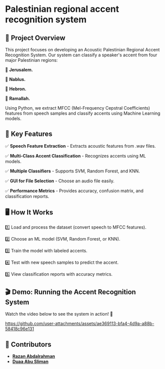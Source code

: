# Palestinian regional accent recognition system

## 📝 Project Overview
This project focuses on developing an Acoustic Palestinian Regional Accent Recognition System. 
Our system can classify a speaker's accent from four major Palestinian regions:

🔹 **Jerusalem.** 

🔹 **Nablus.** 

🔹 **Hebron.**

🔹 **Ramallah.**


Using Python, we extract MFCC (Mel-Frequency Cepstral Coefficients) features from speech samples and classify accents using Machine Learning models.<br/>



## 🚀 Key Features
✅ **Speech Feature Extraction** - Extracts acoustic features from .wav files.

✅ **Multi-Class Accent Classification** - Recognizes accents using ML models.

✅ **Multiple Classifiers** - Supports SVM, Random Forest, and KNN.

✅ **GUI for File Selection** - Choose an audio file easily.

✅ **Performance Metrics** - Provides accuracy, confusion matrix, and classification reports.


## 🖥️ How It Works
1️⃣ Load and process the dataset (convert speech to MFCC features).

2️⃣ Choose an ML model (SVM, Random Forest, or KNN).

3️⃣ Train the model with labeled accents.

4️⃣ Test with new speech samples to predict the accent.

5️⃣ View classification reports with accuracy metrics.

## 🎬 Demo: Running the Accent Recognition System
Watch the video below to see the system in action! 🚀

https://github.com/user-attachments/assets/ae369113-bfa4-4d9a-a88b-58418c96e131

## 👥 Contributors
- [**Razan Abdalrahman**](https://github.com/razanodeh01)
- [**Duaa Abu Sliman**](https://github.com/Duaa111222)
